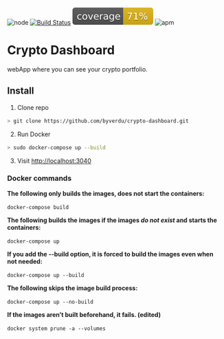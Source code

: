 ![node](https://img.shields.io/badge/node-%3E%3D%207.0.0-blue.svg) [![Build Status](https://travis-ci.org/byverdu/crypto-dashboard.svg?branch=development)](https://travis-ci.org/byverdu/crypto-dashboard) ![coverage](./coverage.svg)
![apm](https://img.shields.io/apm/l/vim-mode.svg)

# Crypto Dashboard

webApp where you can see your crypto portfolio.

## Install

1. Clone repo

```bash
> git clone https://github.com/byverdu/crypto-dashboard.git
```

2. Run Docker

```bash
> sudo docker-compose up --build
```

3. Visit [http://localhost:3040](http://localhost:3040)

### Docker commands

**The following only builds the images, does not start the containers:**

`docker-compose build`

**The following builds the images if the images *do not exist* and starts the containers:**

`docker-compose up`

**If you add the --build option, it is forced to build the images even when not needed:**

`docker-compose up --build`

**The following skips the image build process:**

`docker-compose up --no-build`

**If the images aren’t built beforehand, it fails. (edited)**

`docker system prune -a --volumes`